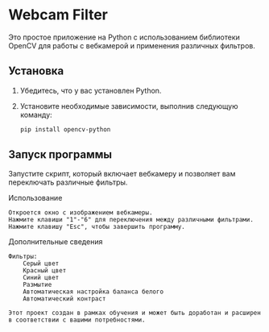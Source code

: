 # Webcam Filter

Это простое приложение на Python с использованием библиотеки OpenCV для работы с вебкамерой и применения различных фильтров.

## Установка

1. Убедитесь, что у вас установлен Python.
2. Установите необходимые зависимости, выполнив следующую команду:

    ```bash
    pip install opencv-python
    ```

## Запуск программы

Запустите скрипт, который включает вебкамеру и позволяет вам переключать различные фильтры.

Использование

    Откроется окно с изображением вебкамеры.
    Нажмите клавиши "1"-"6" для переключения между различными фильтрами.
    Нажмите клавишу "Esc", чтобы завершить программу.

Дополнительные сведения

    Фильтры:
        Серый цвет
        Красный цвет
        Синий цвет
        Размытие
        Автоматическая настройка баланса белого
        Автоматический контраст

    Этот проект создан в рамках обучения и может быть доработан и расширен в соответствии с вашими потребностями.
